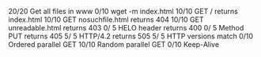 20/20 Get all files in www
0/10 wget -m index.html
10/10 GET / returns index.html
10/10 GET nosuchfile.html returns 404
10/10 GET unreadable.html returns 403
0/ 5 HELO header returns 400
0/ 5 Method PUT returns 405
5/ 5 HTTP/4.2 returns 505
5/ 5 HTTP versions match
0/10 Ordered parallel GET
10/10 Random parallel GET
0/10 Keep-Alive